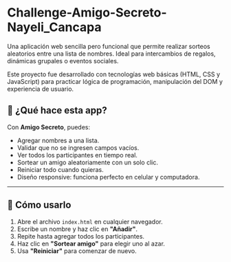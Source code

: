 # Challenge-Amigo-Secreto-Nayeli_Cancapa
Una aplicación web sencilla pero funcional que permite realizar sorteos aleatorios entre una lista de nombres. Ideal para intercambios de regalos, dinámicas grupales o eventos sociales.

Este proyecto fue desarrollado con tecnologías web básicas (HTML, CSS y JavaScript) para practicar lógica de programación, manipulación del DOM y experiencia de usuario.

## 🌟 ¿Qué hace esta app?
Con **Amigo Secreto**, puedes:

- Agregar nombres a una lista.
- Validar que no se ingresen campos vacíos.
- Ver todos los participantes en tiempo real.
- Sortear un amigo aleatoriamente con un solo clic.
- Reiniciar todo cuando quieras.
- Diseño responsive: funciona perfecto en celular y computadora.

---

## 🚀 Cómo usarlo

1. Abre el archivo `index.html` en cualquier navegador.
2. Escribe un nombre y haz clic en **"Añadir"**.
3. Repite hasta agregar todos los participantes.
4. Haz clic en **"Sortear amigo"** para elegir uno al azar.
5. Usa **"Reiniciar"** para comenzar de nuevo.
